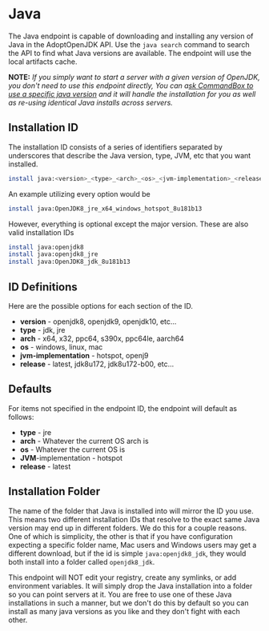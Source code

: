 # Java

The Java endpoint is capable of downloading and installing any version of Java in the AdoptOpenJDK API.  Use the `java search` command to search the API to find what Java versions are available.   The endpoint will use the local artifacts cache.

**NOTE:** _If you simply want to start a server with a given version of OpenJDK, you don't need to use this endpoint directly,  You can a_[_sk CommandBox to use a specific java version_](../../embedded-server/configuring-your-server/custom-java-version.md#automatic-java-download) _and it will handle the installation for you as well as re-using identical Java installs across servers._

## Installation ID

The installation ID consists of a series of identifiers separated by underscores that describe the Java version, type, JVM, etc that you want installed.

```bash
install java:<version>_<type>_<arch>_<os>_<jvm-implementation>_<release>
```

An example utilizing every option would be 

```bash
install java:OpenJDK8_jre_x64_windows_hotspot_8u181b13
```

However, everything is optional except the major version.  These are also valid installation IDs

```bash
install java:openjdk8
install java:openjdk8_jre
install java:OpenJDK8_jdk_8u181b13
```

## ID Definitions

Here are the possible options for each section of the ID.

* **version** - openjdk8, openjdk9, openjdk10, etc... 
* **type** - jdk, jre 
* **arch** - x64, x32, ppc64, s390x, ppc64le, aarch64 
* **os** - windows, linux, mac 
* **jvm-implementation** - hotspot, openj9 
* **release** - latest, jdk8u172, jdk8u172-b00, etc...

## Defaults

For items not specified in the endpoint ID, the endpoint will default as follows:

* **type** - jre
* **arch** - Whatever the current OS arch is
* **os** - Whatever the current OS is
* **JVM**-implementation - hotspot
* **release** - latest

## Installation Folder

The name of the folder that Java is installed into will mirror the ID you use.  This means two different installation IDs that resolve to the exact same Java version may end up in different folders.  We do this for a couple reasons.  One of which is simplicity, the other is that if you have configuration expecting a specific folder name, Mac users and Windows users may get a different download, but if the id is simple `java:openjdk8_jdk`, they would both install into a folder called `openjdk8_jdk`.  

This endpoint will NOT edit your registry, create any symlinks, or add environment variables.  It will simply drop the Java installation into a folder so you can point servers at it.  You are free to use one of these Java installations in such a manner, but we don't do this by default so you can install as many java versions as you like and they don't fight with each other. 

